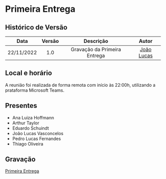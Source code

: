 # Primeira Entrega

## Histórico de Versão

|Data|Versão|Descrição|Autor|
| :----------: | :------: | :-----------: | :---------: |
|22/11/2022|1.0|Gravação da Primeira Entrega| [João Lucas](https://github.com/Hackairos)|



## Local e horário

A reunião foi realizada de forma remota com início às 22:00h, utilizando a prataforma Microsoft Teams.

## Presentes

- Ana Luiza Hoffmann
- Arthur Taylor
- Eduardo Schuindt
- João Lucas Vasconcelos
- Pedro Lucas Fernandes
- Thiago Oliveira

## Gravação
[Primeira Entrega](https://youtu.be/fPk5NnAmyGs)